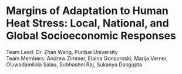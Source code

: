 # Margins of Adaptation to Human Heat Stress: Local, National, and Global Socioeconomic Responses
Team Lead: Dr. Zhan Wang, Purdue University   
Team Members: Andrew Zimmer, Elaina Gonsoroski, Marija Verner, Oluwadamilola Salau, Subhashni Raj, Sukanya Dasgupta
